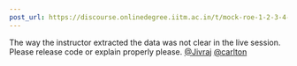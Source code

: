 ```yaml
---
post_url: https://discourse.onlinedegree.iitm.ac.in/t/mock-roe-1-2-3-4-tds-jan-2025/168449/23
---
```

The way the instructor extracted the data was not clear in the live session. Please release code or explain properly please. [@Jivraj](/u/jivraj) [@carlton](/u/carlton)